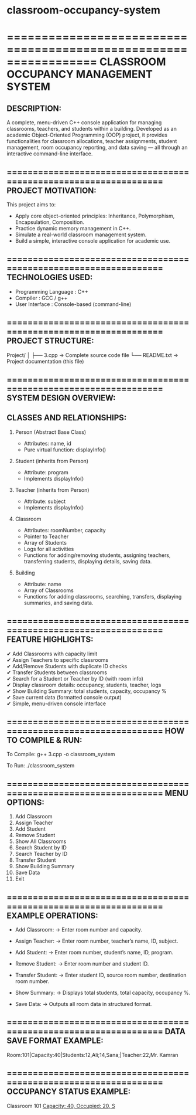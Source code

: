 # classroom-occupancy-system
=================================================================
               CLASSROOM OCCUPANCY MANAGEMENT SYSTEM
=================================================================

DESCRIPTION:
------------
A complete, menu-driven C++ console application for managing 
classrooms, teachers, and students within a building. Developed 
as an academic Object-Oriented Programming (OOP) project, it 
provides functionalities for classroom allocations, teacher 
assignments, student management, room occupancy reporting, and 
data saving — all through an interactive command-line interface.

=================================================================
PROJECT MOTIVATION:
-------------------
This project aims to:
- Apply core object-oriented principles: Inheritance, Polymorphism,
  Encapsulation, Composition.
- Practice dynamic memory management in C++.
- Simulate a real-world classroom management system.
- Build a simple, interactive console application for academic use.

=================================================================
TECHNOLOGIES USED:
------------------
- Programming Language : C++
- Compiler             : GCC / g++
- User Interface       : Console-based (command-line)

=================================================================
PROJECT STRUCTURE:
------------------
Project/
│
├── 3.cpp        → Complete source code file
└── README.txt   → Project documentation (this file)

=================================================================
SYSTEM DESIGN OVERVIEW:
------------------------

 CLASSES AND RELATIONSHIPS:
 --------------------------
  1. Person (Abstract Base Class)
     - Attributes: name, id
     - Pure virtual function: displayInfo()

  2. Student (inherits from Person)
     - Attribute: program
     - Implements displayInfo()

  3. Teacher (inherits from Person)
     - Attribute: subject
     - Implements displayInfo()

  4. Classroom
     - Attributes: roomNumber, capacity
     - Pointer to Teacher
     - Array of Students
     - Logs for all activities
     - Functions for adding/removing students, assigning teachers,
       transferring students, displaying details, saving data.

  5. Building
     - Attribute: name
     - Array of Classrooms
     - Functions for adding classrooms, searching, transfers,
       displaying summaries, and saving data.

=================================================================
FEATURE HIGHLIGHTS:
-------------------
✔ Add Classrooms with capacity limit  
✔ Assign Teachers to specific classrooms  
✔ Add/Remove Students with duplicate ID checks  
✔ Transfer Students between classrooms  
✔ Search for a Student or Teacher by ID (with room info)  
✔ Display classroom details: occupancy, students, teacher, logs  
✔ Show Building Summary: total students, capacity, occupancy %  
✔ Save current data (formatted console output)  
✔ Simple, menu-driven console interface  

=================================================================
HOW TO COMPILE & RUN:
---------------------

 To Compile:
   g++ 3.cpp -o classroom_system

 To Run:
   ./classroom_system

=================================================================
MENU OPTIONS:
-------------
  1. Add Classroom  
  2. Assign Teacher  
  3. Add Student  
  4. Remove Student  
  5. Show All Classrooms  
  6. Search Student by ID  
  7. Search Teacher by ID  
  8. Transfer Student  
  9. Show Building Summary  
 10. Save Data  
 11. Exit  

=================================================================
EXAMPLE OPERATIONS:
-------------------

- Add Classroom:
  → Enter room number and capacity.

- Assign Teacher:
  → Enter room number, teacher’s name, ID, subject.

- Add Student:
  → Enter room number, student’s name, ID, program.

- Remove Student:
  → Enter room number and student ID.

- Transfer Student:
  → Enter student ID, source room number, destination room number.

- Show Summary:
  → Displays total students, total capacity, occupancy %.

- Save Data:
  → Outputs all room data in structured format.

=================================================================
DATA SAVE FORMAT EXAMPLE:
-------------------------

Room:101|Capacity:40|Students:12,Ali;14,Sana;|Teacher:22,Mr. Kamran

=================================================================
OCCUPANCY STATUS EXAMPLE:
-------------------------

Classroom 101 [Capacity: 40, Occupied: 20, S]()
